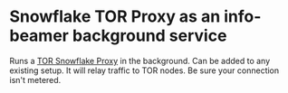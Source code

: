 # Snowflake TOR Proxy as an info-beamer background service

Runs a [TOR Snowflake Proxy](https://gitweb.torproject.org/pluggable-transports/snowflake.git/)
in the background. Can be added to any existing setup. It will relay traffic to TOR nodes. Be sure
your connection isn't metered.
